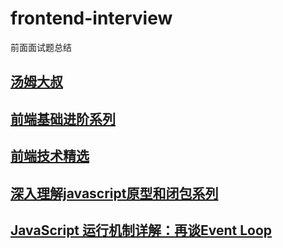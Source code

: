 # frontend-interview
前面面试题总结


## [汤姆大叔](https://www.cnblogs.com/TomXu/archive/2011/12/15/2288411.html)

## [前端基础进阶系列](https://www.jianshu.com/p/cd3fee40ef59)

## [前端技术精选](https://github.com/axuebin/react-blog/issues)
## [深入理解javascript原型和闭包系列]([深入理解javascript原型和闭包系列](https://www.cnblogs.com/wangfupeng1988/p/4001284.html))
## [JavaScript 运行机制详解：再谈Event Loop](http://www.ruanyifeng.com/blog/2014/10/event-loop.html)